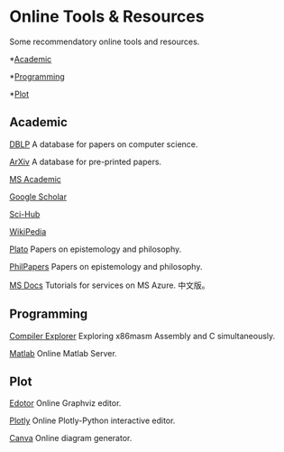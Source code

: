 # Online Tools & Resources

Some recommendatory online tools and resources.

*[Academic](#1)

*[Programming](#2)

*[Plot](#3)

<span id = "1"></span>
## Academic

[DBLP]( https://dblp.uni-trier.de/ )	A database for papers on computer science.

[ArXiv](https://arxiv.org/search/advanced?advanced=1&terms-0-operator=AND&terms-0-term=&terms-0-field=title&classification-computer_science=y&classification-physics_archives=all&classification-include_cross_list=include&date-filter_by=all_dates&date-year=&date-from_date=&date-to_date=&date-date_type=submitted_date&abstracts=show&size=50&order=-announced_date_first)	A database for pre-printed papers.

[MS Academic](https://academic.microsoft.com/php)	

[Google Scholar](https://scholar.google.com/)

[Sci-Hub](https://mg.scihub.ltd/)

[WikiPedia](https://www.wikipedia.ch/)

[Plato](https://plato.stanford.edu/contents.html) Papers on epistemology and philosophy.

[PhilPapers](https://philpapers.org/) Papers on epistemology and philosophy.

[MS Docs](https://docs.microsoft.com/zh-cn/learn/browse/) Tutorials for services on MS Azure. 中文版。

<span id = "2"></span>
## Programming

[Compiler Explorer](https://godbolt.org/) Exploring x86masm Assembly and C simultaneously.

[Matlab](https://matlab.mathworks.com/) Online Matlab Server.

<span id = "3"></span>
## Plot

[Edotor](https://edotor.net/) Online Graphviz editor.

[Plotly](https://chart-studio.plotly.com/create/#/) Online Plotly-Python interactive editor.

[Canva](https://www.canva.com/graphs/) Online diagram generator.






